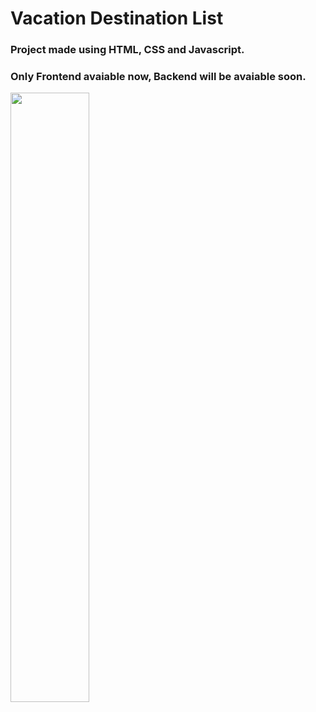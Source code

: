 # Vacation Destination List  
### Project made using HTML, CSS and Javascript.  
### Only Frontend avaiable now, Backend will be avaiable soon.  
<img src="https://github.com/SazinSamin/Samin_Reading_Room/blob/main/Javascript/Javascript%20Project/Vacation%20Destination%20Project/vacation_des_img.png" width="50%">

